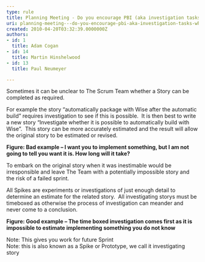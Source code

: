 ```yaml
---
type: rule
title: Planning Meeting - Do you encourage PBI (aka investigation tasks) when a PBI is inestimable?
uri: planning-meeting---do-you-encourage-pbi-aka-investigation-tasks-when-a-pbi-is-inestimable
created: 2010-04-20T03:32:39.0000000Z
authors:
- id: 1
  title: Adam Cogan
- id: 14
  title: Martin Hinshelwood
- id: 13
  title: Paul Neumeyer

---
```




<span class='intro'> Sometimes it can be unclear to The Scrum Team whether a Story can be completed as required.&#160; 
 </span>


  <p>For example the story “automatically package with Wise after the automatic build” requires investigation to see if this is possible.&#160; It is then best to write a new story “Investigate whether it is possible to automatically build with Wise”.&#160; This story can be more accurately estimated and the result will allow the original story to be estimated or revised. </p>
<p><img alt="" src="/Management/RulesToBetterScrumUsingTFS/PublishingImages/RuleEncouragingInvestigationStoriesBad.png" /><br>
<b class="ms-rteCustom-FigureBad">Figure&#58; Bad example – I want you to implement something, but I am not going to tell you want it is. How long will it take?</b></p>
<p>To embark on the original story when it was inestimable would be irresponsible and leave The Team with a potentially impossible story and the risk of a failed sprint.</p>
<p>All Spikes are experiments or investigations of just enough detail to determine an estimate for the related story.&#160; All investigating storys must be timeboxed as otherwise the process of investigation can meander and never come to a conclusion. </p>
<p><img alt="" src="/Management/RulesToBetterScrumUsingTFS/PublishingImages/RuleEncouragingInvestigationStoriesGood.png" /> <br>
<b class="ms-rteCustom-FigureGood">Figure&#58; Good example – The time boxed investigation comes first as it is impossible to estimate implementing something you do not know</b></p>
<p>Note&#58; This gives you work for future Sprint<br>
Note&#58; this is also known as a Spike or Prototype, we call it investigating story</p>



